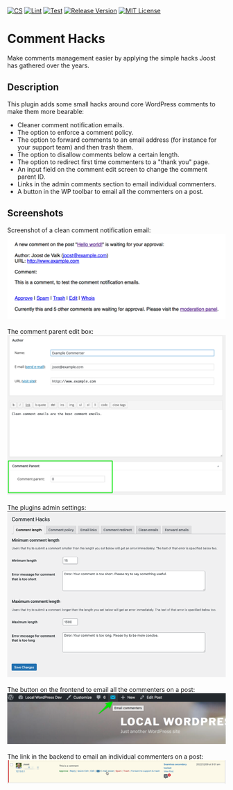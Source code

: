 [![CS](https://github.com/emilia-capital/comment-hacks/actions/workflows/cs.yml/badge.svg)](https://github.com/emilia-capital/comment-hacks/actions/workflows/cs.yml)
[![Lint](https://github.com/emilia-capital/comment-hacks/actions/workflows/lint.yml/badge.svg)](https://github.com/emilia-capital/comment-hacks/actions/workflows/lint.yml)
[![Test](https://github.com/emilia-capital/comment-hacks/actions/workflows/test.yml/badge.svg)](https://github.com/emilia-capital/comment-hacks/actions/workflows/test.yml)
[![Release Version](https://img.shields.io/github/release/emilia-capital/comment-hacks.svg)](https://github.com/emilia-capital/comment-hacks/releases/latest) 
[![MIT License](https://img.shields.io/github/license/emilia-capital/comment-hacks.svg)](https://github.com/emilia-capital/comment-hacks/blob/trunk/LICENSE)

# Comment Hacks

Make comments management easier by applying the simple hacks Joost has gathered over the years.

## Description

This plugin adds some small hacks around core WordPress comments to make them more bearable:

* Cleaner comment notification emails.
* The option to enforce a comment policy.
* The option to forward comments to an email address (for instance for your support team) and then trash them.
* The option to disallow comments below a certain length.
* The option to redirect first time commenters to a "thank you" page.
* An input field on the comment edit screen to change the comment parent ID.
* Links in the admin comments section to email individual commenters.
* A button in the WP toolbar to email all the commenters on a post.

## Screenshots

Screenshot of a clean comment notification email:<br>
![Screenshot of a clean comment notification email](.wordpress-org/screenshot-1.png)<br>
<br>
The comment parent edit box:<br>
![The comment parent edit box](.wordpress-org/screenshot-2.png)<br>
<br>
The plugins admin settings:<br>
![The plugins admin settings](.wordpress-org/screenshot-3.png)<br>
<br>
The button on the frontend to email all the commenters on a post:<br>
![The button to email all commenters](.wordpress-org/screenshot-4.png)<br>
<br>
The link in the backend to email an individual commenters on a post:<br>
![The button to email all commenters](.wordpress-org/screenshot-5.png)<br><br>
